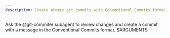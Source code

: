 ```yaml
---
description: Create atomic git commits with Conventional Commits format using the git-commiter subagent.
---
```

Ask the @git-commiter subagent to review changes and create a commit with a message in the Conventional Commits format.
$ARGUMENTS
